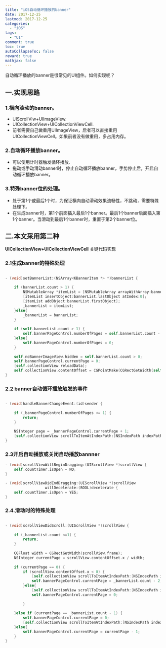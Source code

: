 ```yaml
---
title: "iOS自动循环播放的banner"
date: 2017-12-25
lastmod: 2017-12-25
categories:
  - "iOS"
tags:
  - "UI"
comment: true
toc: true
autoCollapseToc: false
reward: true
mathjax: false
---
```


自动循环播放的banner是很常见的UI组件。如何实现呢？

## 一.实现思路
### 1.横向滚动的banner。
* UIScrollViw+UIImageView.
* UICollectionView+UICollectionViewCell.
* 前者需要自己做重用UIImageView，后者可以直接重用UICollectionViewCell。如果前者没有做重用，多占用内存。
### 2.自动循环播放banner。
* 可以使用计时器触发循环播放.
* 拖动或手动滑动banner时，停止自动循环播放banner。手势停止后，开启自动循环播放banner。

### 3.特殊banner位的处理。
* 处于第1个或最后1个时，为保证横向自动滑动效果流畅性，不跳动，需要特殊处理下。
* 在生成banner时，第1个前面插入最后1个banner。最后1个banner后面插入第1个banner。当滑动到最后1个banner时，重置于第2个banner位。
	  

## 二.本文采用第二种

**UICollectionView+UICollectionViewCell**
关键代码实现

### 2.1生成banner的特殊处理

```objective-c

- (void)setBannerList:(NSArray<KBannerItem *> *)bannerList {
    
    if (bannerList.count > 1) {
        NSMutableArray *itemList = [NSMutableArray arrayWithArray:bannerList];
        [itemList insertObject:bannerList.lastObject atIndex:0];
        [itemList addObject:bannerList.firstObject];
        _bannerList = itemList;
    }else{
        _bannerList = bannerList;
    }
    
    if (self.bannerList.count > 1) {
        self.bannerPageControl.numberOfPages = self.bannerList.count - 2;
    }else{
        self.bannerPageControl.numberOfPages = 0;
    }
    
    self.noBannerImageView.hidden = self.bannerList.count > 0;
    self.bannerPageControl.currentPage = 0;
    [self.collectionView reloadData];
    self.collectionView.contentOffset = CGPointMake(CGRectGetWidth(self.collectionView.frame), 0);
}
```

### 2.2 banner自动循环播放触发的事件

```objective-c

- (void)handleBannerChangeEvent:(id)sender {
    
    if (_bannerPageControl.numberOfPages <= 1) {
        return;
    }
    
    NSInteger page = _bannerPageControl.currentPage + 1;
    [self.collectionView scrollToItemAtIndexPath:[NSIndexPath indexPathForRow:page + 1 inSection:0] atScrollPosition:UICollectionViewScrollPositionRight animated:YES];
}

```

### 2.3开启自动播放或关闭自动播放bannner

```objective-c
- (void)scrollViewWillBeginDragging:(UIScrollView *)scrollView {
    self.countTimer.isOpen = NO;
}

- (void)scrollViewDidEndDragging:(UIScrollView *)scrollView
                  willDecelerate:(BOOL)decelerate {
    self.countTimer.isOpen = YES;
}

```	  

### 2.4.滑动时的特殊处理

```objective-c

- (void)scrollViewDidScroll:(UIScrollView *)scrollView {
    
    if (_bannerList.count <=1) {
        return;
    }
    
    CGFloat width = CGRectGetWidth(scrollView.frame);
    NSInteger currentPage = scrollView.contentOffset.x / width;
    
    if (currentPage == 0) {
        if (scrollView.contentOffset.x < 0) {
            [self.collectionView scrollToItemAtIndexPath:[NSIndexPath indexPathForRow:_bannerList.count - 2 inSection:0] atScrollPosition:UICollectionViewScrollPositionRight animated:NO];
            self.bannerPageControl.currentPage = _bannerList.count - 2;
        }else{
            [self.collectionView scrollToItemAtIndexPath:[NSIndexPath indexPathForRow:1 inSection:0] atScrollPosition:UICollectionViewScrollPositionRight animated:NO];
            self.bannerPageControl.currentPage = 0;
            
        }
        
    }else if (currentPage == _bannerList.count - 1) {
        self.bannerPageControl.currentPage = 0;
        [self.collectionView scrollToItemAtIndexPath:[NSIndexPath indexPathForRow:1 inSection:0] atScrollPosition:UICollectionViewScrollPositionRight animated:NO];
    }else{
        self.bannerPageControl.currentPage = currentPage - 1;
    }
}


```